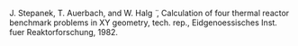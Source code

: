 J. Stepanek, T. Auerbach, and W. Halg  ̈ , Calculation of four thermal reactor benchmark problems in XY geometry, tech. rep., Eidgenoessisches Inst. fuer Reaktorforschung, 1982.
